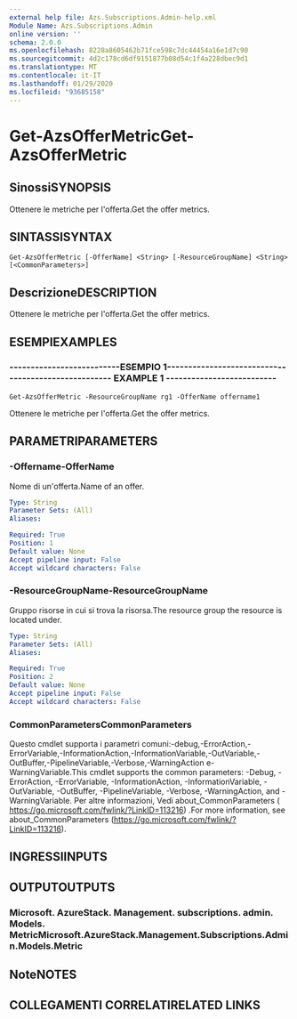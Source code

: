 ```yaml
---
external help file: Azs.Subscriptions.Admin-help.xml
Module Name: Azs.Subscriptions.Admin
online version: ''
schema: 2.0.0
ms.openlocfilehash: 8228a8605462b71fce598c7dc44454a16e1d7c90
ms.sourcegitcommit: 4d2c178cd6df9151877b08d54c1f4a228dbec9d1
ms.translationtype: MT
ms.contentlocale: it-IT
ms.lasthandoff: 01/29/2020
ms.locfileid: "93685158"
---
```

# <span data-ttu-id="9591d-101">Get-AzsOfferMetric</span><span class="sxs-lookup"><span data-stu-id="9591d-101">Get-AzsOfferMetric</span></span>

## <span data-ttu-id="9591d-102">Sinossi</span><span class="sxs-lookup"><span data-stu-id="9591d-102">SYNOPSIS</span></span>
<span data-ttu-id="9591d-103">Ottenere le metriche per l'offerta.</span><span class="sxs-lookup"><span data-stu-id="9591d-103">Get the offer metrics.</span></span>

## <span data-ttu-id="9591d-104">SINTASSI</span><span class="sxs-lookup"><span data-stu-id="9591d-104">SYNTAX</span></span>

```
Get-AzsOfferMetric [-OfferName] <String> [-ResourceGroupName] <String> [<CommonParameters>]
```

## <span data-ttu-id="9591d-105">Descrizione</span><span class="sxs-lookup"><span data-stu-id="9591d-105">DESCRIPTION</span></span>
<span data-ttu-id="9591d-106">Ottenere le metriche per l'offerta.</span><span class="sxs-lookup"><span data-stu-id="9591d-106">Get the offer metrics.</span></span>

## <span data-ttu-id="9591d-107">ESEMPI</span><span class="sxs-lookup"><span data-stu-id="9591d-107">EXAMPLES</span></span>

### <span data-ttu-id="9591d-108">--------------------------ESEMPIO 1--------------------------</span><span class="sxs-lookup"><span data-stu-id="9591d-108">-------------------------- EXAMPLE 1 --------------------------</span></span>
```
Get-AzsOfferMetric -ResourceGroupName rg1 -OfferName offername1
```

<span data-ttu-id="9591d-109">Ottenere le metriche per l'offerta.</span><span class="sxs-lookup"><span data-stu-id="9591d-109">Get the offer metrics.</span></span>

## <span data-ttu-id="9591d-110">PARAMETRI</span><span class="sxs-lookup"><span data-stu-id="9591d-110">PARAMETERS</span></span>

### <span data-ttu-id="9591d-111">-Offername</span><span class="sxs-lookup"><span data-stu-id="9591d-111">-OfferName</span></span>
<span data-ttu-id="9591d-112">Nome di un'offerta.</span><span class="sxs-lookup"><span data-stu-id="9591d-112">Name of an offer.</span></span>

```yaml
Type: String
Parameter Sets: (All)
Aliases: 

Required: True
Position: 1
Default value: None
Accept pipeline input: False
Accept wildcard characters: False
```

### <span data-ttu-id="9591d-113">-ResourceGroupName</span><span class="sxs-lookup"><span data-stu-id="9591d-113">-ResourceGroupName</span></span>
<span data-ttu-id="9591d-114">Gruppo risorse in cui si trova la risorsa.</span><span class="sxs-lookup"><span data-stu-id="9591d-114">The resource group the resource is located under.</span></span>

```yaml
Type: String
Parameter Sets: (All)
Aliases: 

Required: True
Position: 2
Default value: None
Accept pipeline input: False
Accept wildcard characters: False
```

### <span data-ttu-id="9591d-115">CommonParameters</span><span class="sxs-lookup"><span data-stu-id="9591d-115">CommonParameters</span></span>
<span data-ttu-id="9591d-116">Questo cmdlet supporta i parametri comuni:-debug,-ErrorAction,-ErrorVariable,-InformationAction,-InformationVariable,-OutVariable,-OutBuffer,-PipelineVariable,-Verbose,-WarningAction e-WarningVariable.</span><span class="sxs-lookup"><span data-stu-id="9591d-116">This cmdlet supports the common parameters: -Debug, -ErrorAction, -ErrorVariable, -InformationAction, -InformationVariable, -OutVariable, -OutBuffer, -PipelineVariable, -Verbose, -WarningAction, and -WarningVariable.</span></span> <span data-ttu-id="9591d-117">Per altre informazioni, Vedi about_CommonParameters ( https://go.microsoft.com/fwlink/?LinkID=113216) .</span><span class="sxs-lookup"><span data-stu-id="9591d-117">For more information, see about_CommonParameters (https://go.microsoft.com/fwlink/?LinkID=113216).</span></span>

## <span data-ttu-id="9591d-118">INGRESSI</span><span class="sxs-lookup"><span data-stu-id="9591d-118">INPUTS</span></span>

## <span data-ttu-id="9591d-119">OUTPUT</span><span class="sxs-lookup"><span data-stu-id="9591d-119">OUTPUTS</span></span>

### <span data-ttu-id="9591d-120">Microsoft. AzureStack. Management. subscriptions. admin. Models. Metric</span><span class="sxs-lookup"><span data-stu-id="9591d-120">Microsoft.AzureStack.Management.Subscriptions.Admin.Models.Metric</span></span>

## <span data-ttu-id="9591d-121">Note</span><span class="sxs-lookup"><span data-stu-id="9591d-121">NOTES</span></span>

## <span data-ttu-id="9591d-122">COLLEGAMENTI CORRELATI</span><span class="sxs-lookup"><span data-stu-id="9591d-122">RELATED LINKS</span></span>

